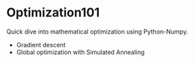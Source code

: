 # Optimization101

Quick dive into mathematical optimization using Python-Numpy.
* Gradient descent
* Global optimization with Simulated Annealing  
